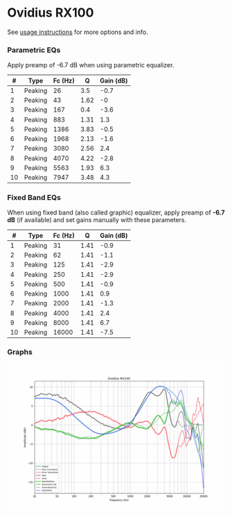 # Ovidius RX100
See [usage instructions](https://github.com/jaakkopasanen/AutoEq#usage) for more options and info.

### Parametric EQs
Apply preamp of -6.7 dB when using parametric equalizer.

|   # | Type    |   Fc (Hz) |    Q |   Gain (dB) |
|-----|---------|-----------|------|-------------|
|   1 | Peaking |        26 | 3.5  |        -0.7 |
|   2 | Peaking |        43 | 1.62 |        -0   |
|   3 | Peaking |       167 | 0.4  |        -3.6 |
|   4 | Peaking |       883 | 1.31 |         1.3 |
|   5 | Peaking |      1386 | 3.83 |        -0.5 |
|   6 | Peaking |      1968 | 2.13 |        -1.6 |
|   7 | Peaking |      3080 | 2.56 |         2.4 |
|   8 | Peaking |      4070 | 4.22 |        -2.8 |
|   9 | Peaking |      5563 | 1.93 |         6.3 |
|  10 | Peaking |      7947 | 3.48 |         4.3 |

### Fixed Band EQs
When using fixed band (also called graphic) equalizer, apply preamp of **-6.7 dB** (if available) and set gains manually with these parameters.

|   # | Type    |   Fc (Hz) |    Q |   Gain (dB) |
|-----|---------|-----------|------|-------------|
|   1 | Peaking |        31 | 1.41 |        -0.9 |
|   2 | Peaking |        62 | 1.41 |        -1.1 |
|   3 | Peaking |       125 | 1.41 |        -2.9 |
|   4 | Peaking |       250 | 1.41 |        -2.9 |
|   5 | Peaking |       500 | 1.41 |        -0.9 |
|   6 | Peaking |      1000 | 1.41 |         0.9 |
|   7 | Peaking |      2000 | 1.41 |        -1.3 |
|   8 | Peaking |      4000 | 1.41 |         2.4 |
|   9 | Peaking |      8000 | 1.41 |         6.7 |
|  10 | Peaking |     16000 | 1.41 |        -7.5 |

### Graphs
![](./Ovidius%20RX100.png)
